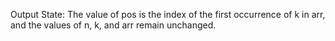 Output State: The value of pos is the index of the first occurrence of k in arr, and the values of n, k, and arr remain unchanged.